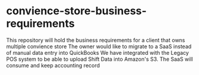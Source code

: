 # convience-store-business-requirements
This repository will hold the business requirements for a client that owns multiple convience store
The owner would like to migrate to a SaaS instead of manual data entry into QuickBooks
We have integrated with the Legacy POS system to be able to upload Shift Data into Amazon's S3. 
The SaaS will consume and keep accounting record
